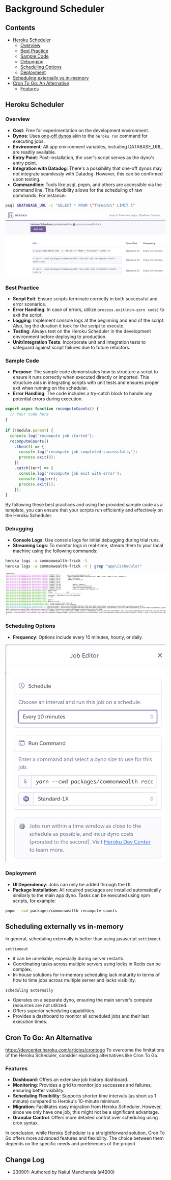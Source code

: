 # Background Scheduler

## Contents

- [Heroku Scheduler](#heroku-scheduler)
  + [Overview](#overview)
  + [Best Practice](#best-practice)
  + [Sample Code](#sample-code)
  + [Debugging](#debugging)
  + [Scheduling Options](#scheduling-options)
  + [Deployment](#deployment)
- [Scheduling externally vs in-memory](#scheduling-externally-vs-in-memory)
- [Cron To Go: An Alternative](#cron-to-go-an-alternative)
  + [Features](#features)

## Heroku Scheduler

### Overview

- **Cost**: Free for experimentation on the development environment.
- **Dynos**: Uses [one-off dynos](https://devcenter.heroku.com/articles/one-off-dynos) akin to the `heroku run` command for executing jobs.
- **Environment**: All app environment variables, including DATABASE_URL, are readily available.
- **Entry Point**: Post-installation, the user's script serves as the dyno's entry point.
- **Integration with Datadog**: There's a possibility that one-off dynos may not integrate seamlessly with Datadog. However, this can be confirmed upon testing.
- **Commandline**: Tools like psql, pnpm, and others are accessible via the command line. This flexibility allows for the scheduling of raw commands. For instance:

```bash
psql $DATABASE_URL -c "SELECT * FROM \"Threads\" LIMIT 1"
```

![image](./assets/Background-Scheduler-1.png)

### Best Practice

- **Script Exit**: Ensure scripts terminate correctly in both successful and error scenarios.
- **Error Handling**: In case of errors, utilize `process.exit(non-zero code)` to exit the script.
- **Logging**: Implement console logs at the beginning and end of the script. Also, log the duration it took for the script to execute.
- **Testing**: Always test on the Heroku Scheduler in the development environment before deploying to production.
- **Unit/Integration Tests**: Incorporate unit and integration tests to safeguard against script failures due to future refactors.

### Sample Code

- **Purpose**: The sample code demonstrates how to structure a script to ensure it runs correctly when executed directly or imported. This structure aids in integrating scripts with unit tests and ensures proper exit when running on the scheduler.
- **Error Handling**: The code includes a try-catch block to handle any potential errors during execution.
  
```javascript
export async function recomputeCounts() {
  // Your code here
}

if (!module.parent) {
  console.log('recompute job started');
  recomputeCounts()
    .then(() => {
      console.log('recompute job completed successfully');
      process.exit(0);
    })
    .catch((err) => {
      console.log('recompute job exit with error');
      console.log(err);
      process.exit(1);
    });
}
```

By following these best practices and using the provided sample code as a template, you can ensure that your scripts run efficiently and effectively on the Heroku Scheduler.

### Debugging

- **Console Logs**: Use console logs for initial debugging during trial runs.
- **Streaming Logs**: To monitor logs in real-time, stream them to your local machine using the following commands:

```bash
heroku logs -a commonwealth-frick -t
heroku logs -a commonwealth-frick -t | grep "app\[scheduler"
```

![image](./assets/Background-Scheduler-2.png)

### Scheduling Options

- **Frequency**: Options include every 10 minutes, hourly, or daily.

![Scheduling UI](./assets/Background-Scheduler-3.png)

### Deployment

- **UI Dependency**: Jobs can only be added through the UI.
- **Package Installation**: All required packages are installed automatically similarly to the main app dyno. Tasks can be executed using npm scripts, for example:

```bash
pnpm --cwd packages/commonwealth recompute-counts
```

## Scheduling externally vs in-memory

In general, scheduling externally is better than using javascript `settimeout`

 `settimeout`

- it can be unreliable, especially during server restarts.
- Coordinating tasks across multiple servers using locks in Redis can be complex.
- In-house solutions for in-memory scheduling lack maturity in terms of how to time jobs across multiple server and lacks visibility.

`scheduling externally`

- Operates on a separate dyno, ensuring the main server's compute resources are not utilized.
- Offers superior scheduling capabilities.
- Provides a dashboard to monitor all scheduled jobs and their last execution times.

## Cron To Go: An Alternative

<https://devcenter.heroku.com/articles/crontogo>
To overcome the limitations of the Heroku Scheduler, consider exploring alternatives like Cron To Go.

### Features

- **Dashboard**: Offers an extensive job history dashboard.
- **Monitoring**: Provides a grid to monitor job successes and failures, ensuring better visibility.
- **Scheduling Flexibility**: Supports shorter time intervals (as short as 1 minute) compared to Heroku's 10-minute minimum.
- **Migration**: Facilitates easy migration from Heroku Scheduler. However, since we only have one job, this might not be a significant advantage.
- **Granular Control**: Offers more detailed control over scheduling using cron syntax.

In conclusion, while Heroku Scheduler is a straightforward solution, Cron To Go offers more advanced features and flexibility. The choice between them depends on the specific needs and preferences of the project.

## Change Log

- 230901: Authored by Nakul Manchanda (#4200)
